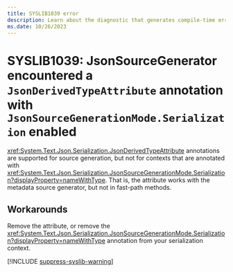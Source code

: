 ```yaml
---
title: SYSLIB1039 error
description: Learn about the diagnostic that generates compile-time error SYSLIB1039.
ms.date: 10/26/2023
---
```


# SYSLIB1039: JsonSourceGenerator encountered a `JsonDerivedTypeAttribute` annotation with `JsonSourceGenerationMode.Serialization` enabled

<xref:System.Text.Json.Serialization.JsonDerivedTypeAttribute> annotations are supported for source generation, but not for contexts that are annotated with <xref:System.Text.Json.Serialization.JsonSourceGenerationMode.Serialization?displayProperty=nameWithType>. That is, the attribute works with the metadata source generator, but not in fast-path methods.

## Workarounds

Remove the attribute, or remove the <xref:System.Text.Json.Serialization.JsonSourceGenerationMode.Serialization?displayProperty=nameWithType> annotation from your serialization context.

[!INCLUDE [suppress-syslib-warning](includes/suppress-source-generator-diagnostics.md)]
